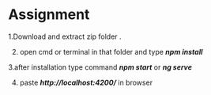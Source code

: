 # Assignment

1.Download and extract zip folder .

2. open cmd or terminal in that folder and type ***npm install***

3.after installation type command  ***npm start***  or ***ng serve***

4. paste ***http://localhost:4200/*** in browser
